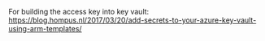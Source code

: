For building the access key into key vault:
https://blog.hompus.nl/2017/03/20/add-secrets-to-your-azure-key-vault-using-arm-templates/